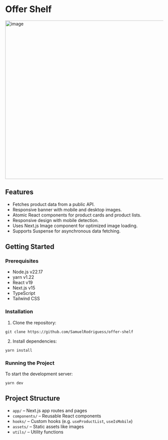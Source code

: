 # Offer Shelf

<img width="1353" height="505" alt="image" src="https://github.com/user-attachments/assets/d6682178-7ea9-4b3a-be79-f44372eaf11a" />

## Features

- Fetches product data from a public API.
- Responsive banner with mobile and desktop images.
- Atomic React components for product cards and product lists.
- Responsive design with mobile detection.
- Uses Next.js Image component for optimized image loading.
- Supports Suspense for asynchronous data fetching.

## Getting Started

### Prerequisites

- Node.js v22.17
- yarn v1.22
- React v19
- Next.js v15
- TypeScript 
- Tailwind CSS

### Installation

1. Clone the repository:

```
git clone https://github.com/SamuelRodriguess/offer-shelf
```

2. Install dependencies:
```
yarn install
```

### Running the Project

To start the development server:
```
yarn dev
```

## Project Structure

- `app/` – Next.js app routes and pages
- `components/` – Reusable React components
- `hooks/` – Custom hooks (e.g. `useProductList`, `useIsMobile`)
- `assets/` – Static assets like images
- `utils/` – Utility functions
